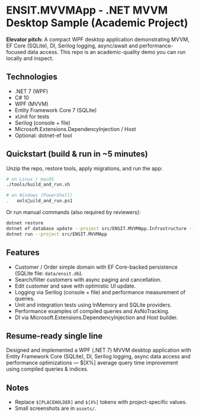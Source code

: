 # ENSIT.MVVMApp - .NET MVVM Desktop Sample (Academic Project)

**Elevator pitch:** A compact WPF desktop application demonstrating MVVM, EF Core (SQLite), DI, Serilog logging, async/await and performance-focused data access. This repo is an academic-quality demo you can run locally and inspect.

## Technologies
- .NET 7 (WPF)
- C# 10
- WPF (MVVM)
- Entity Framework Core 7 (SQLite)
- xUnit for tests
- Serilog (console + file)
- Microsoft.Extensions.DependencyInjection / Host
- Optional: dotnet-ef tool

## Quickstart (build & run in ~5 minutes)

Unzip the repo, restore tools, apply migrations, and run the app:

```bash
# on Linux / macOS
./tools/build_and_run.sh

# on Windows (PowerShell)
.	oolsuild_and_run.ps1
```

Or run manual commands (also required by reviewers):

```bash
dotnet restore
dotnet ef database update --project src/ENSIT.MVVMApp.Infrastructure --startup-project src/ENSIT.MVVMApp
dotnet run --project src/ENSIT.MVVMApp
```

## Features
- Customer / Order simple domain with EF Core-backed persistence (SQLite file: `data/ensit.db`).
- Search/filter customers with async paging and cancellation.
- Edit customer and save with optimistic UI update.
- Logging via Serilog (console + file) and performance measurement of queries.
- Unit and integration tests using InMemory and SQLite providers.
- Performance examples of compiled queries and AsNoTracking.
- DI via Microsoft.Extensions.DependencyInjection and Host builder.

## Resume-ready single line
Designed and implemented a WPF (.NET 7) MVVM desktop application with Entity Framework Core (SQLite), DI, Serilog logging, async data access and performance optimizations — $[X%] average query time improvement using compiled queries & indices.

## Notes
- Replace `$[PLACEHOLDER]` and `$[X%]` tokens with project-specific values.
- Small screenshots are in `assets/`.
